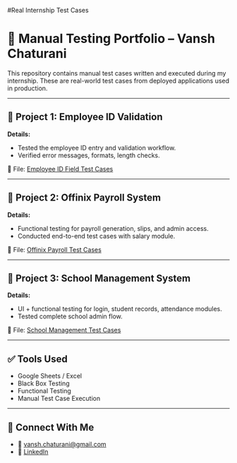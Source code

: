 #Real Internship Test Cases

# 🧪 Manual Testing Portfolio – Vansh Chaturani

This repository contains manual test cases written and executed during my internship. These are real-world test cases from deployed applications used in production.

---

## 📂 Project 1: Employee ID Validation

**Details:**
- Tested the employee ID entry and validation workflow.
- Verified error messages, formats, length checks.

📁 File: [Employee ID Field Test Cases](./employee-id-field/Employee%20ID%20Field%20(1).xlsx)

---

## 📂 Project 2: Offinix Payroll System

**Details:**
- Functional testing for payroll generation, slips, and admin access.
- Conducted end-to-end test cases with salary module.

📁 File: [Offinix Payroll Test Cases](./offinix-payroll/Offinix%20Payroll%20Test%20Cases.xlsx)

---

## 📂 Project 3: School Management System

**Details:**
- UI + functional testing for login, student records, attendance modules.
- Tested complete school admin flow.

📁 File: [School Management Test Cases](./school-management-system/School%20Management%20%20Test%20Cases.xlsx)

---

## ✅ Tools Used
- Google Sheets / Excel
- Black Box Testing
- Functional Testing
- Manual Test Case Execution

---

## 🔗 Connect With Me

- 📧 vansh.chaturani@gmail.com  
- 🔗 [LinkedIn](https://www.linkedin.com/in/vansh-chaturani-682922292)




